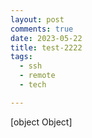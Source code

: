```yaml
---
layout: post
comments: true
date: 2023-05-22
title: test-2222
tags:
  - ssh
  - remote
  - tech

---
```

[object Object]